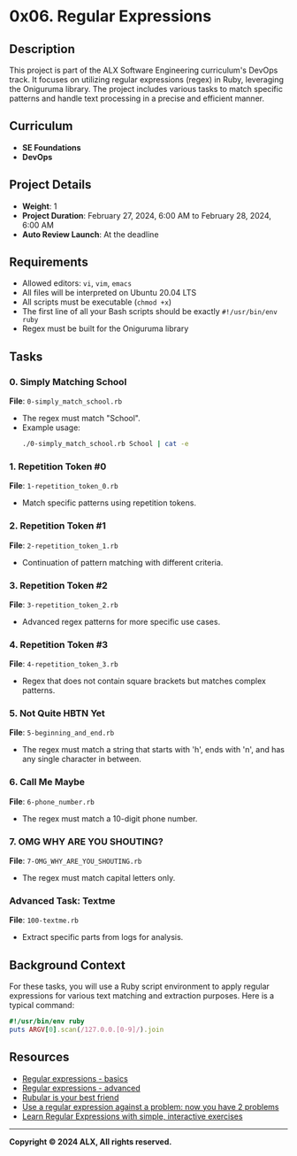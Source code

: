 # 0x06. Regular Expressions

## Description

This project is part of the ALX Software Engineering curriculum's DevOps track. It focuses on utilizing regular expressions (regex) in Ruby, leveraging the Oniguruma library. The project includes various tasks to match specific patterns and handle text processing in a precise and efficient manner.

## Curriculum

- **SE Foundations**
- **DevOps**

## Project Details

- **Weight**: 1
- **Project Duration**: February 27, 2024, 6:00 AM to February 28, 2024, 6:00 AM
- **Auto Review Launch**: At the deadline

## Requirements

- Allowed editors: `vi`, `vim`, `emacs`
- All files will be interpreted on Ubuntu 20.04 LTS
- All scripts must be executable (`chmod +x`)
- The first line of all your Bash scripts should be exactly `#!/usr/bin/env ruby`
- Regex must be built for the Oniguruma library

## Tasks

### 0. Simply Matching School

**File**: `0-simply_match_school.rb`

- The regex must match "School".
- Example usage:
  ```bash
  ./0-simply_match_school.rb School | cat -e
  ```

### 1. Repetition Token #0

**File**: `1-repetition_token_0.rb`

- Match specific patterns using repetition tokens.

### 2. Repetition Token #1

**File**: `2-repetition_token_1.rb`

- Continuation of pattern matching with different criteria.

### 3. Repetition Token #2

**File**: `3-repetition_token_2.rb`

- Advanced regex patterns for more specific use cases.

### 4. Repetition Token #3

**File**: `4-repetition_token_3.rb`

- Regex that does not contain square brackets but matches complex patterns.

### 5. Not Quite HBTN Yet

**File**: `5-beginning_and_end.rb`

- The regex must match a string that starts with 'h', ends with 'n', and has any single character in between.

### 6. Call Me Maybe

**File**: `6-phone_number.rb`

- The regex must match a 10-digit phone number.

### 7. OMG WHY ARE YOU SHOUTING?

**File**: `7-OMG_WHY_ARE_YOU_SHOUTING.rb`

- The regex must match capital letters only.

### Advanced Task: Textme

**File**: `100-textme.rb`

- Extract specific parts from logs for analysis.

## Background Context

For these tasks, you will use a Ruby script environment to apply regular expressions for various text matching and extraction purposes. Here is a typical command:

```ruby
#!/usr/bin/env ruby
puts ARGV[0].scan(/127.0.0.[0-9]/).join
```

## Resources

- [Regular expressions - basics](https://www.slideshare.net/neha_jain/introducing-regular-expressions)
- [Regular expressions - advanced](https://www.slideshare.net/neha_jain/advanced-regular-expressions-80296518)
- [Rubular is your best friend](https://rubular.com)
- [Use a regular expression against a problem: now you have 2 problems](https://blog.codinghorror.com/regular-expressions-now-you-have-two-problems/)
- [Learn Regular Expressions with simple, interactive exercises](https://regexone.com/)

---

**Copyright © 2024 ALX, All rights reserved.**
